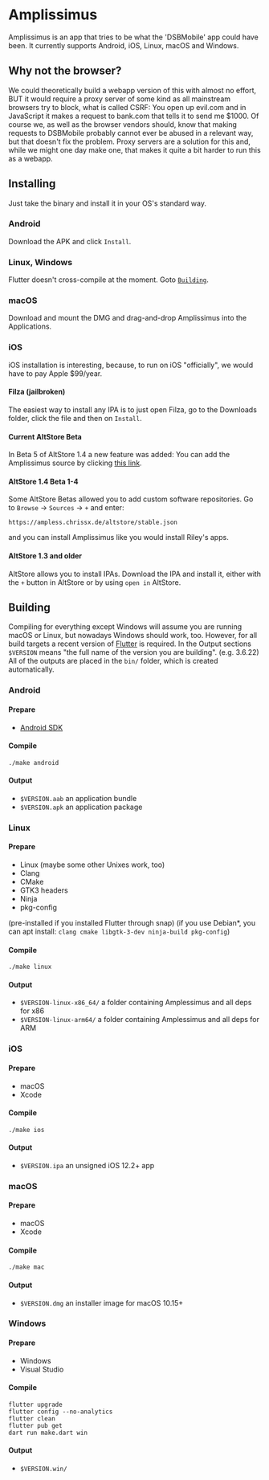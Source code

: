 # Amplissimus
Amplissimus is an app that tries to be what the 'DSBMobile' app could
have been. It currently supports Android, iOS, Linux, macOS and
Windows.

## Why not the browser?
We could theoretically build a webapp version of this with
almost no effort, BUT it would require a proxy server of some kind as
all mainstream browsers try to block, what is called CSRF: You open up
evil.com and in JavaScript it makes a request to bank.com that tells
it to send me $1000. Of course we, as well as the browser vendors
should, know that making requests to DSBMobile probably cannot ever
be abused in a relevant way, but that doesn't fix the problem. Proxy
servers are a solution for this and, while we might one day make one,
that makes it quite a bit harder to run this as a webapp.

## Installing
Just take the binary and install it in your OS's standard way.
### Android
Download the APK and click `Install`.
### Linux, Windows
Flutter doesn't cross-compile at the moment. Goto [`Building`](#build).
### macOS
Download and mount the DMG and drag-and-drop Amplissimus into the Applications.
### iOS
iOS installation is interesting, because, to run on iOS "officially",
we would have to pay Apple $99/year.
#### Filza (jailbroken)
The easiest way to install any IPA is to just open Filza, go to the
Downloads folder, click the file and then on `Install`.
#### Current AltStore Beta
In Beta 5 of AltStore 1.4 a new feature was added: You can add the Amplissimus
source by clicking
[this link](altstore://source?url=https://ampless.chrissx.de/altstore/stable.json).
#### AltStore 1.4 Beta 1-4
Some AltStore Betas allowed you to add custom software
repositories. Go to `Browse` → `Sources` → `+` and enter:
```
https://ampless.chrissx.de/altstore/stable.json
```
and you can install Amplissimus like you would install Riley's apps.
#### AltStore 1.3 and older
AltStore allows you to install IPAs. Download the IPA and install it,
either with the `+` button in AltStore or by using `open in` AltStore.

## <a name="build"></a> Building
Compiling for everything except Windows will assume you are running
macOS or Linux, but nowadays Windows should work, too. However, for
all build targets a recent version of
[Flutter](https://flutter.dev/docs/get-started/install) is required.
In the Output sections `$VERSION` means "the full name of the version
you are building". (e.g. 3.6.22) All of the outputs are placed in the
`bin/` folder, which is created automatically.

### Android
#### Prepare
* [Android SDK](https://developer.android.com/studio)
#### Compile
```
./make android
```
#### Output
* `$VERSION.aab` an application bundle
* `$VERSION.apk` an application package

### Linux
#### Prepare
* Linux (maybe some other Unixes work, too)
* Clang
* CMake
* GTK3 headers
* Ninja
* pkg-config

(pre-installed if you installed Flutter through snap)
(if you use Debian\*, you can apt install:
`clang cmake libgtk-3-dev ninja-build pkg-config`)
#### Compile
```
./make linux
```
#### Output
* `$VERSION-linux-x86_64/` a folder containing Amplessimus and all deps for x86
* `$VERSION-linux-arm64/` a folder containing Amplessimus and all deps for ARM

### iOS
#### Prepare
* macOS
* Xcode
#### Compile
```
./make ios
```
#### Output
* `$VERSION.ipa` an unsigned iOS 12.2+ app

### macOS
#### Prepare
* macOS
* Xcode
#### Compile
```
./make mac
```
#### Output
* `$VERSION.dmg` an installer image for macOS 10.15+

### Windows
#### Prepare
* Windows
* Visual Studio
#### Compile
```
flutter upgrade
flutter config --no-analytics
flutter clean
flutter pub get
dart run make.dart win
```
#### Output
* `$VERSION.win/`
